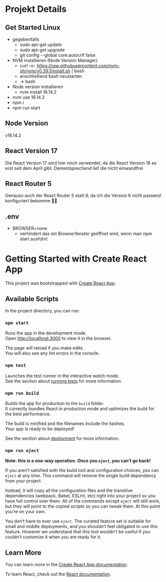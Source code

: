 # Projekt Details

## Get Started Linux
* gegebenfalls
  * sudo apt-get update
  * sudo apt-get upgrade
  * git config --global core.autocrlf false
* NVM installieren (Node Version Manager)
  * curl -o- https://raw.githubusercontent.com/nvm-sh/nvm/v0.39.1/install.sh | bash
  * anschließend bash neustarten 
  * -> bash
* Node version installieren
  * nvm install 16.14.2
* nvm use 16.14.2
* npm i
* npm run start

## Node Version

v16.14.2

## React Version 17

Die React Version 17 wird hier noch verwendet, da die React Version 18 es erst seit dem April gibt.
Dementsprechend lief die nicht einwandfrei

## React Router 5

Genauso auch der React Router 5 statt 6, da ich die Version 6
nicht passend konfiguriert bekomme 😤😇

## .env

- BROWSER=none
  - verhindert das ein Browserfenster geöffnet wird, wenn man npm start ausführt

#

# Getting Started with Create React App

This project was bootstrapped with [Create React App](https://github.com/facebook/create-react-app).

## Available Scripts

In the project directory, you can run:

### `npm start`

Runs the app in the development mode.\
Open [http://localhost:3000](http://localhost:3000) to view it in the browser.

The page will reload if you make edits.\
You will also see any lint errors in the console.

### `npm test`

Launches the test runner in the interactive watch mode.\
See the section about [running tests](https://facebook.github.io/create-react-app/docs/running-tests) for more information.

### `npm run build`

Builds the app for production to the `build` folder.\
It correctly bundles React in production mode and optimizes the build for the best performance.

The build is minified and the filenames include the hashes.\
Your app is ready to be deployed!

See the section about [deployment](https://facebook.github.io/create-react-app/docs/deployment) for more information.

### `npm run eject`

**Note: this is a one-way operation. Once you `eject`, you can’t go back!**

If you aren’t satisfied with the build tool and configuration choices, you can `eject` at any time. This command will remove the single build dependency from your project.

Instead, it will copy all the configuration files and the transitive dependencies (webpack, Babel, ESLint, etc) right into your project so you have full control over them. All of the commands except `eject` will still work, but they will point to the copied scripts so you can tweak them. At this point you’re on your own.

You don’t have to ever use `eject`. The curated feature set is suitable for small and middle deployments, and you shouldn’t feel obligated to use this feature. However we understand that this tool wouldn’t be useful if you couldn’t customize it when you are ready for it.

## Learn More

You can learn more in the [Create React App documentation](https://facebook.github.io/create-react-app/docs/getting-started).

To learn React, check out the [React documentation](https://reactjs.org/).
